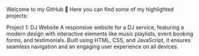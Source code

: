 Welcome to my GitHub 👋
Here you can find some of my highlighted projects:

Project 1: DJ Website
A responsive website for a DJ service, featuring a modern design with interactive elements like music playlists, event booking forms, and testimonials. Built using HTML, CSS, and JavaScript, it ensures seamless navigation and an engaging user experience on all devices.


